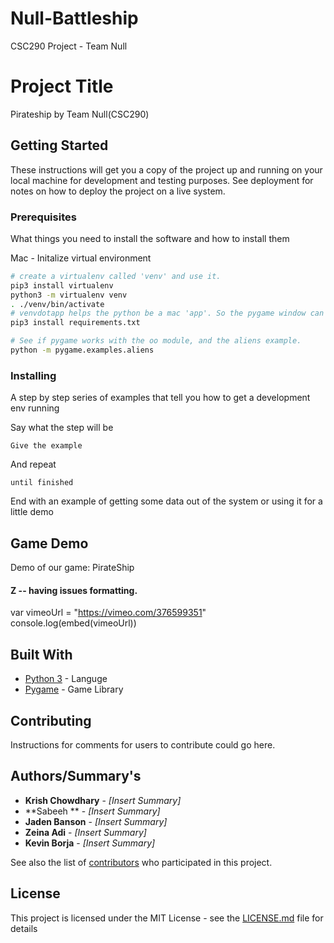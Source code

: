# Null-Battleship
CSC290 Project - Team Null

# Project Title

Pirateship by Team Null(CSC290)

## Getting Started

These instructions will get you a copy of the project up and running on your local machine for development and testing purposes. See deployment for notes on how to deploy the project on a live system.

### Prerequisites

What things you need to install the software and how to install them

Mac - Initalize virtual environment

```bash
# create a virtualenv called 'venv' and use it.
pip3 install virtualenv
python3 -m virtualenv venv
. ./venv/bin/activate
# venvdotapp helps the python be a mac 'app'. So the pygame window can get focus.
pip3 install requirements.txt

# See if pygame works with the oo module, and the aliens example.
python -m pygame.examples.aliens
```

### Installing

A step by step series of examples that tell you how to get a development env running

Say what the step will be

```
Give the example
```

And repeat

```
until finished
```

End with an example of getting some data out of the system or using it for a little demo

## Game Demo

Demo of our game: PirateShip 
#### Z -- having issues formatting. 
var vimeoUrl = "https://vimeo.com/376599351"
console.log(embed(vimeoUrl))




## Built With

* [Python 3](https://www.python.org/download/releases/3.0/) - Languge 
* [Pygame](https://www.pygame.org/news) - Game Library

## Contributing

Instructions for comments for users to contribute could go here.

## Authors/Summary's

* **Krish Chowdhary** - *[Insert Summary]* 
* **Sabeeh ** - *[Insert Summary]* 
* **Jaden Banson** - *[Insert Summary]* 
* **Zeina Adi** - *[Insert Summary]* 
* **Kevin Borja** - *[Insert Summary]* 

See also the list of [contributors](https://github.com/your/project/contributors) who participated in this project.

## License

This project is licensed under the MIT License - see the [LICENSE.md](LICENSE.md) file for details




